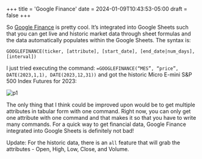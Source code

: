 +++
title = 'Google Finance'
date = 2024-01-09T10:43:53-05:00
draft = false
+++

So [Google Finance](https://support.google.com/docs/answer/3093281?hl=en) is pretty cool. It’s integrated into Google Sheets such that you can get live and historic market data through sheet formulas and the data automatically populates within the Google Sheets. The syntax is:

```excel
GOOGLEFINANCE(ticker, [attribute], [start_date], [end_date|num_days], [interval])
```
I just tried executing the command: `=GOOGLEFINANCE(“MES”, “price”, DATE(2023,1,1), DATE(2023,12,31))` and got the historic Micro E-mini S&P 500 Index Futures for 2023:

![p1](/blog/20240109_Google_Finance/data.png)

The only thing that I think could be improved upon would be to get multiple attributes in tabular form with one command. Right now, you can only get one attribute with one command and that makes it so that you have to write many commands. For a quick way to get financial data, Google Finance integrated into Google Sheets is definitely not bad!

Update: For the historic data, there is an `all` feature that will grab the attributes - Open, High, Low, Close, and Volume.